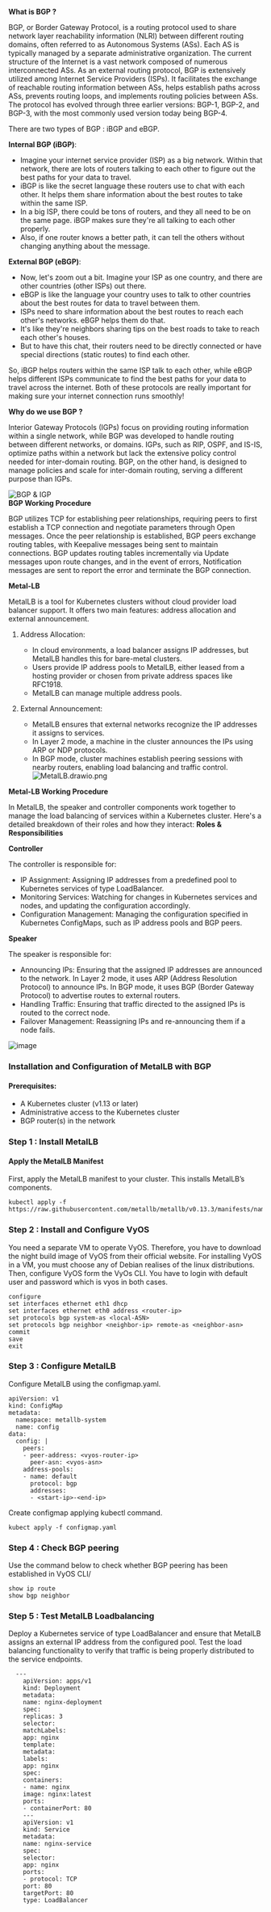 ﻿**What is BGP ?** 

BGP, or Border Gateway Protocol, is a routing protocol used to share network layer reachability information (NLRI) between different routing domains, often referred to as Autonomous Systems (ASs). Each AS is typically managed by a separate administrative organization. The current structure of the Internet is a vast network composed of numerous interconnected ASs. As an external routing protocol, BGP is extensively utilized among Internet Service Providers (ISPs). It facilitates the exchange of reachable routing information between ASs, helps establish paths across ASs, prevents routing loops, and implements routing policies between ASs. The protocol has evolved through three earlier versions: BGP-1, BGP-2, and BGP-3, with the most commonly used version today being BGP-4.

There are two types of BGP : iBGP and eBGP. 

**Internal BGP (iBGP)**:
- Imagine your internet service provider (ISP) as a big network. Within that network, there are lots of routers talking to each other to figure out the best paths for your data to travel.
- iBGP is like the secret language these routers use to chat with each other. It helps them share information about the best routes to take within the same ISP.
- In a big ISP, there could be tons of routers, and they all need to be on the same page. iBGP makes sure they're all talking to each other properly.
- Also, if one router knows a better path, it can tell the others without changing anything about the message.

**External BGP (eBGP)**:
- Now, let's zoom out a bit. Imagine your ISP as one country, and there are other countries (other ISPs) out there.
- eBGP is like the language your country uses to talk to other countries about the best routes for data to travel between them.
- ISPs need to share information about the best routes to reach each other's networks. eBGP helps them do that.
- It's like they're neighbors sharing tips on the best roads to take to reach each other's houses.
- But to have this chat, their routers need to be directly connected or have special directions (static routes) to find each other.

So, iBGP helps routers within the same ISP talk to each other, while eBGP helps different ISPs communicate to find the best paths for your data to travel across the internet. Both of these protocols are really important for making sure your internet connection runs smoothly!

**Why do we use BGP ?**

Interior Gateway Protocols (IGPs) focus on providing routing information within a single network, while BGP was developed to handle routing between different networks, or domains. IGPs, such as RIP, OSPF, and IS-IS, optimize paths within a network but lack the extensive policy control needed for inter-domain routing. BGP, on the other hand, is designed to manage policies and scale for inter-domain routing, serving a different purpose than IGPs.

![BGP & IGP](https://github.com/animshamura/Documentation-Images/blob/main/BGPI.drawio.png?raw=true)    
**BGP Working Procedure**

BGP utilizes TCP for establishing peer relationships, requiring peers to first establish a TCP connection and negotiate parameters through Open messages. Once the peer relationship is established, BGP peers exchange routing tables, with Keepalive messages being sent to maintain connections. BGP updates routing tables incrementally via Update messages upon route changes, and in the event of errors, Notification messages are sent to report the error and terminate the BGP connection.

 **Metal-LB**

MetalLB is a tool for Kubernetes clusters without cloud provider load balancer support. It offers two main features: address allocation and external announcement.

1.  Address Allocation:
    
    -   In cloud environments, a load balancer assigns IP addresses, but MetalLB handles this for bare-metal clusters.
    -   Users provide IP address pools to MetalLB, either leased from a hosting provider or chosen from private address spaces like RFC1918.
    -   MetalLB can manage multiple address pools.
2.  External Announcement:
    
    -   MetalLB ensures that external networks recognize the IP addresses it assigns to services.
    -   In Layer 2 mode, a machine in the cluster announces the IPs using ARP or NDP protocols.
    -   In BGP mode, cluster machines establish peering sessions with nearby routers, enabling load balancing and traffic control.     
        ![MetalLB.drawio.png](https://github.com/animshamura/Documentation-Images/blob/main/MetalLB.drawio.png?raw=true)
        
**Metal-LB Working Procedure**

In MetalLB, the speaker and controller components work together to manage the load balancing of services within a Kubernetes cluster. Here's a detailed breakdown of their roles and how they interact:
**Roles & Responsibilities**

**Controller**

The controller is responsible for:

   - IP Assignment: Assigning IP addresses from a predefined pool to Kubernetes services of type LoadBalancer.
   - Monitoring Services: Watching for changes in Kubernetes services and nodes, and updating the configuration accordingly.
   - Configuration Management: Managing the configuration specified in Kubernetes ConfigMaps, such as IP address pools and BGP peers.

**Speaker**

The speaker is responsible for:

   - Announcing IPs: Ensuring that the assigned IP addresses are announced to the network.
        In Layer 2 mode, it uses ARP (Address Resolution Protocol) to announce IPs.
        In BGP mode, it uses BGP (Border Gateway Protocol) to advertise routes to external routers.
   - Handling Traffic: Ensuring that traffic directed to the assigned IPs is routed to the correct node.
   - Failover Management: Reassigning IPs and re-announcing them if a node fails.


![image](https://github.com/animshamura/Documentation-Images/blob/main/MetalLB-Procedure.drawio.png?raw=true)
### Installation and Configuration of MetalLB with BGP

#### Prerequisites:

-   A Kubernetes cluster (v1.13 or later)
-   Administrative access to the Kubernetes cluster
-   BGP router(s) in the network

### Step 1 : Install MetalLB

#### Apply the MetalLB Manifest

First, apply the MetalLB manifest to your cluster. This installs MetalLB’s components.

    kubectl apply -f https://raw.githubusercontent.com/metallb/metallb/v0.13.3/manifests/namespace.yaml

### Step 2 : Install and Configure VyOS 
  You need a separate VM to operate VyOS. Therefore, you have to download the night build image of VyOS from their official website. For installing VyOS in a VM, you must choose any of Debian realises of the linux distributions. Then, configure VyOS form the VyOs CLI. You have to login with default user and password which is vyos in both cases. 

    configure
    set interfaces ethernet eth1 dhcp 
    set interfaces ethernet eth0 address <router-ip> 
    set protocols bgp system-as <local-ASN> 
    set protocols bgp neighbor <neighbor-ip> remote-as <neighbor-asn>
    commit
    save
    exit

### Step 3 : Configure MetalLB
Configure MetalLB using the configmap.yaml. 

    apiVersion: v1
    kind: ConfigMap
    metadata:
      namespace: metallb-system
      name: config
    data:
      config: |
        peers:
        - peer-address: <vyos-router-ip>
          peer-asn: <vyos-asn>
        address-pools:
        - name: default
          protocol: bgp
          addresses:
          - <start-ip>-<end-ip>

Create configmap applying kubectl command. 

    kubect apply -f configmap.yaml

### Step 4 : Check BGP peering 
Use the command below to check whether BGP peering has been established in VyOS CLI/

    show ip route
    show bgp neighbor

 ### Step 5 : Test MetalLB Loadbalancing 
Deploy a Kubernetes service of type LoadBalancer and ensure that MetalLB assigns an external IP address from the configured pool. Test the load balancing functionality to verify that traffic is being properly distributed to the service endpoints.
  
      ---  
        apiVersion: apps/v1  
        kind: Deployment  
        metadata:  
        name: nginx-deployment  
        spec:  
        replicas: 3  
        selector:  
        matchLabels:  
        app: nginx  
        template:  
        metadata:  
        labels:  
        app: nginx  
        spec:  
        containers:  
        - name: nginx  
        image: nginx:latest  
        ports:  
        - containerPort: 80  
        ---  
        apiVersion: v1  
        kind: Service  
        metadata:  
        name: nginx-service  
        spec:  
        selector:  
        app: nginx  
        ports:  
        - protocol: TCP  
        port: 80  
        targetPort: 80  
        type: LoadBalancer

